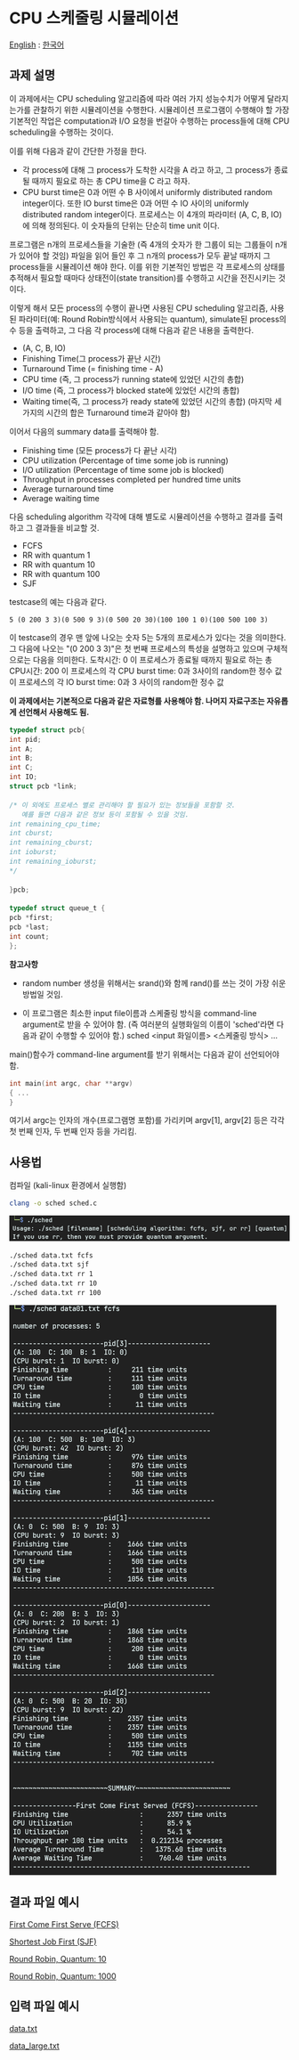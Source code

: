 # CPU 스케줄링 시뮬레이션

[English](./README.md) : [한국어](./README_kr.md)

## 과제 설명

이 과제에서는 CPU scheduling 알고리즘에 따라 여러 가지 성능수치가 어떻게 달라지는가를 관찰하기 위한 시뮬레이션을 수행한다. 시뮬레이션 프로그램이 수행해야 할 가장 기본적인 작업은 computation과 I/O 요청을 번갈아 수행하는 process들에 대해 CPU scheduling을 수행하는 것이다.

이를 위해 다음과 같이 간단한 가정을 한다.

- 각 process에 대해 그 process가 도착한 시각을 A 라고 하고, 그 process가 종료될 때까지 필요로 하는 총 CPU time을 C 라고 하자.
- CPU burst time은 0과 어떤 수 B 사이에서 uniformly distributed random integer이다. 또한 IO burst time은 0과 어떤 수 IO 사이의 uniformly distributed random integer이다.
  프로세스는 이 4개의 파라미터 (A, C, B, IO) 에 의해 정의된다. 이 숫자들의 단위는 단순히 time unit 이다.

프로그램은 n개의 프로세스들을 기술한 (즉 4개의 숫자가 한 그룹이 되는 그룹들이 n개가 있어야 할 것임) 파일을 읽어 들인 후 그 n개의 process가 모두 끝날 때까지 그 process들을 시뮬레이션 해야 한다. 이를 위한 기본적인 방법은 각 프로세스의 상태를 추적해서 필요할 때마다 상태전이(state transition)를 수행하고 시간을 전진시키는 것이다.

이렇게 해서 모든 process의 수행이 끝나면 사용된 CPU scheduling 알고리즘, 사용된 파라미터(예: Round Robin방식에서 사용되는 quantum), simulate된 process의 수 등을 출력하고, 그 다음 각 process에 대해 다음과 같은 내용을 출력한다.

- (A, C, B, IO)
- Finishing Time(그 process가 끝난 시간)
- Turnaround Time (= finishing time - A)
- CPU time (즉, 그 process가 running state에 있었던 시간의 총합)
- I/O time (즉, 그 process가 blocked state에 있었던 시간의 총합)
- Waiting time(즉, 그 process가 ready state에 있었던 시간의 총합)
  (마지막 세 가지의 시간의 합은 Turnaround time과 같아야 함)

이어서 다음의 summary data를 출력해야 함.

- Finishing time (모든 process가 다 끝난 시각)
- CPU utilization (Percentage of time some job is running)
- I/O utilization (Percentage of time some job is blocked)
- Throughput in processes completed per hundred time units
- Average turnaround time
- Average waiting time

다음 scheduling algorithm 각각에 대해 별도로 시뮬레이션을 수행하고 결과를 출력하고 그 결과들을 비교할 것.

- FCFS
- RR with quantum 1
- RR with quantum 10
- RR with quantum 100
- SJF

testcase의 예는 다음과 같다.

```
5 (0 200 3 3)(0 500 9 3)(0 500 20 30)(100 100 1 0)(100 500 100 3)
```

이 testcase의 경우 맨 앞에 나오는 숫자 5는 5개의 프로세스가 있다는 것을 의미한다. 그 다음에 나오는 "(0 200 3 3)"은 첫 번째 프로세스의 특성을 설명하고 있으며 구체적으로는 다음을 의미한다.
도착시간: 0
이 프로세스가 종료될 때까지 필요로 하는 총 CPU시간: 200
이 프로세스의 각 CPU burst time: 0과 3사이의 random한 정수 값
이 프로세스의 각 IO burst time: 0과 3 사이의 random한 정수 값

**이 과제에서는 기본적으로 다음과 같은 자료형를 사용해야 함. 나머지 자료구조는 자유롭게 선언해서 사용해도 됨.**

```c
typedef struct pcb{
int pid;
int A;
int B;
int C;
int IO;
struct pcb *link;

/* 이 외에도 프로세스 별로 관리해야 할 필요가 있는 정보들을 포함할 것.
   예를 들면 다음과 같은 정보 등이 포함될 수 있을 것임.
int remaining_cpu_time;
int cburst;
int remaining_cburst;
int ioburst;
int remaining_ioburst;
*/

}pcb;

typedef struct queue_t {
pcb *first;
pcb *last;
int count;
};
```

**참고사항**

- random number 생성을 위해서는 srand()와 함께 rand()를 쓰는 것이 가장 쉬운 방법일 것임.

- 이 프로그램은 최소한 input file이름과 스케줄링 방식을 command-line argument로 받을 수 있어야 함. (즉 여러분의 실행화일의 이름이 'sched'라면 다음과 같이 수행할 수 있어야 함.)
  sched \<input 화일이름\> \<스케줄링 방식\> ...

main()함수가 command-line argument를 받기 위해서는 다음과 같이 선언되어야 함.

```c
int main(int argc, char **argv)
{ ...
}
```

여기서 argc는 인자의 개수(프로그램명 포함)를 가리키며 argv[1], argv[2] 등은 각각 첫 번째 인자, 두 번째 인자 등을 가리킴.

## 사용법

컴파일 (kali-linux 환경에서 실행함)

```bash
clang -o sched sched.c
```

![usage](./output/usage.png)

```bash
./sched data.txt fcfs
./sched data.txt sjf
./sched data.txt rr 1
./sched data.txt rr 10
./sched data.txt rr 100
```

![fcfs output sample](./output/fcfs.png)

## 결과 파일 예시

[First Come First Serve \(FCFS\)](./output/fcfs.txt)

[Shortest Job First \(SJF\)](./output/sjf.txt)

[Round Robin, Quantum: 10](./output/rr_q10.txt)

[Round Robin, Quantum: 1000](./output/rr_q1000.txt)

## 입력 파일 예시

[data.txt](./data.txt)

[data_large.txt](./data_large.txt)
